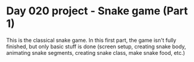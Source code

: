 # Day 020 project - Snake game (Part 1)

This is the classical snake game. In this first part, the game isn't fully finished, but only basic stuff is done (screen setup, creating snake body, animating snake segments, creating snake class, make snake food, etc.)